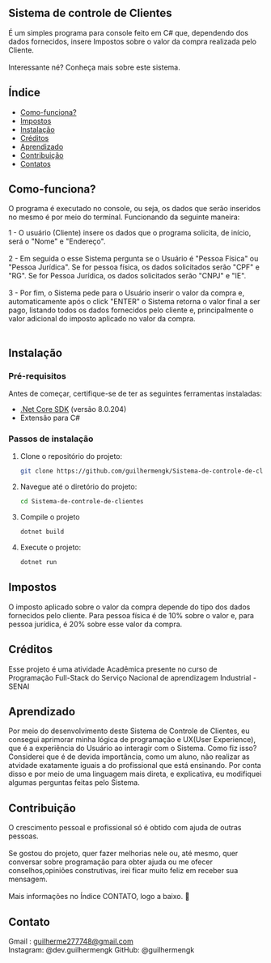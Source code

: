 ## Sistema de controle de Clientes
É um simples programa para console feito em C# que, dependendo dos dados fornecidos, insere Impostos sobre o valor da compra realizada pelo Cliente. <br><br>
Interessante né? Conheça mais sobre este sistema.

## Índice
- [Como-funciona?](#Como-funciona?)
- [Impostos](#Impostos)
- [Instalação](#Instalação)
- [Créditos](#Créditos)
- [Aprendizado](#Aprendizado)
- [Contribuição](#Contribuição)
- [Contatos](#Contatos)

<a name="Como-funciona?"></a>
## Como-funciona?
O programa é executado no console, ou seja, os dados que serão inseridos no mesmo é por meio do terminal. Funcionando da seguinte maneira: <br>

1 - O usuário (Cliente) insere os dados que o programa solicita, de início, será o "Nome" e "Endereço". <br><br>
2 - Em seguida o esse Sistema pergunta se o Usuário é "Pessoa Física" ou "Pessoa Jurídica". Se for pessoa física, os dados solicitados serão "CPF" e "RG". 
Se for Pessoa Jurídica, os dados solicitados serão "CNPJ" e "IE". <br><br>
3 - Por fim, o Sistema pede para o Usuário inserir o valor da compra e, automaticamente após o click "ENTER" o Sistema retorna o valor final a ser pago, listando todos os dados 
fornecidos pelo cliente e, principalmente o valor adicional do imposto aplicado no valor da compra. <br><br>

<a name="Instalação"></a>
## Instalação
### Pré-requisitos
Antes de começar, certifique-se de ter as seguintes ferramentas instaladas: <br>
- [.Net Core SDK](https://dotnet.microsoft.com/download) (versão 8.0.204)
- Extensão para C#


### Passos de instalação

1. Clone o repositório do projeto:
   ```bash
   git clone https://github.com/guilhermengk/Sistema-de-controle-de-clientes.git
2. Navegue até o diretório do projeto:
   ```bash
   cd Sistema-de-controle-de-clientes
3. Compile o projeto
   ```bash
   dotnet build
4. Execute o projeto:
   ```bash
   dotnet run
   

<a name="Impostos"></a>
## Impostos
O imposto aplicado sobre o valor da compra depende do tipo dos dados fornecidos pelo cliente. Para pessoa física é de 10% sobre o valor e, para pessoa jurídica, é 20% sobre esse valor da compra. <br>

<a name="Créditos"></a>
## Créditos
Esse projeto é uma atividade Acadêmica presente no curso de Programação Full-Stack do Serviço Nacional de aprendizagem Industrial - SENAI <br>



<a name="Aprendizado"></a>
## Aprendizado
Por meio do desenvolvimento deste Sistema de Controle de Clientes, eu consegui aprimorar minha lógica de programação e UX(User Experience), que é a experiência do Usuário ao interagir com 
o Sistema. Como fiz isso? Considerei que é de devida importância, como um aluno, não realizar as atvidade exatamente iguais a do profissional que está ensinando. Por conta disso e por meio de uma linguagem mais direta, e explicativa,
eu modifiquei algumas perguntas feitas pelo Sistema.


<a name="Contribuição"></a>
## Contribuição
O crescimento pessoal e profissional só é obtido com ajuda de outras pessoas. <br><br>
Se gostou do projeto, quer fazer melhorias nele ou, até mesmo, quer conversar sobre programação para obter ajuda ou me ofecer conselhos,opiniões construtivas, irei ficar muito feliz 
em receber sua mensagem. <br><br>
Mais informações no Índice CONTATO, logo a baixo. 🥰

<a name="Contato"></a>
## Contato

Gmail : guilherme277748@gmail.com <br>
Instagram: @dev.guilhermengk
GitHub: @guilhermengk
